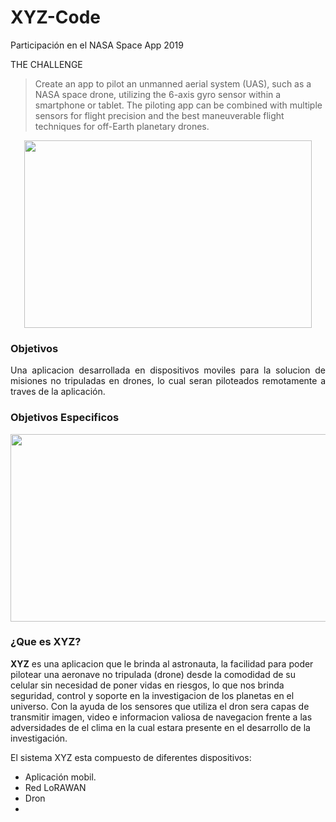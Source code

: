# XYZ-Code
Participación en el NASA Space App 2019

THE CHALLENGE

> Create an app to pilot an unmanned aerial system (UAS), such as a NASA space drone, utilizing the 6-axis gyro sensor within a smartphone or tablet. The piloting app can be combined with multiple sensors for flight precision and the best maneuverable flight techniques for off-Earth planetary drones.

<p align="center">
  <img width="460" height="300" src="https://github.com/Nanita46/XYZ-Code/blob/master/XYZ.png">
</p>


### Objetivos

<p style="text-align: justify;">Una aplicacion desarrollada en dispositivos moviles para la solucion de misiones no tripuladas en drones, lo cual seran piloteados remotamente a traves de la aplicación.</p>

### Objetivos Especificos




<p align="center">
  <img width="560" height="300" src="https://www.nasa.gov/sites/default/files/thumbnails/image/nasa-logo-web-rgb.png">
</p>

### ¿Que es XYZ?
**XYZ** es una aplicacion que le brinda al astronauta, la facilidad para poder pilotear una aeronave no tripulada (drone) desde la comodidad de su celular sin necesidad de poner vidas en riesgos, lo que nos brinda seguridad, control y soporte en la investigacion de los planetas en el universo. Con la ayuda de los sensores que utiliza el dron sera capas de transmitir imagen, video e informacion valiosa de navegacion frente a las adversidades de el clima en la cual estara presente en el desarrollo de la investigación.

El sistema XYZ esta compuesto de diferentes dispositivos:
- Aplicación mobil.
- Red LoRAWAN
- Dron
- 

